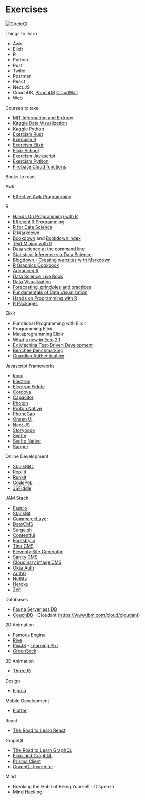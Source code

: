# Exercises

[![CircleCI](https://circleci.com/gh/unozerocode/exercises.svg?style=svg&circle-token=55c433f7012d92bb1184beed283adc8a093f0093)](https://circleci.com/gh/unozerocode/exercises)


Things to learn
- Awk
- Elixir
- R
- Python
- Rust
- Twilio
- Postman
- React
- Next.JS
- CouchDB, [PouchDB](https://pouchdb.com/) [CloudWall](https://cloudwall.me/)
- [Web](https://developers.google.com/web/fundamentals)

Courses to take
- [MIT Information and Entropy](https://ocw.mit.edu/courses/electrical-engineering-and-computer-science/6-050j-information-and-entropy-spring-2008/)
- [Kaggle Data Visualization](https://www.kaggle.com/learn/data-visualization)
- [Kaggle Python](https://www.kaggle.com/learn/python)
- [Exercism Rust](https://exercism.io/my/tracks/rust)
- [Exercism R](https://exercism.io/my/tracks/r)
- [Exercism Elixir](https://exercism.io/my/tracks/elixir)
- [Elixir School](https://elixirschool.com/)
- [Exercism Javascript](https://exercism.io/my/tracks/javascript)
- [Exercism Python](https://exercism.io/my/tracks/python)
- [Firebase Cloud functions](https://fireship.io/courses/cloud-functions/)

Books to read

Awk
- [Effective Awk Programming](https://www.gnu.org/software/gawk/manual/gawk.pdf)

R

- [Hands On Programming with R](https://rstudio-education.github.io/hopr/)
- [Efficient R Programming](https://bookdown.org/csgillespie/efficientR/)
- [R for Data Science](https://r4ds.had.co.nz/)
- [R Markdown](https://bookdown.org/yihui/rmarkdown/)
- [Bookdown](https://bookdown.org/yihui/bookdown/) and [Bookdown index](https://bookdown.org/)
- [Text Mining with R](https://www.tidytextmining.com/)
- [Data science at the command line](https://www.datascienceatthecommandline.com/)
- [Statistical Inference via Data Science](https://moderndive.com/)
- [Blogdown - Creating websites with Markdown](https://bookdown.org/yihui/blogdown/)
- [R Graphics Cookbook](https://r-graphics.org/)
- [Advanced R](https://adv-r.hadley.nz/)
- [Data Science Live Book](https://livebook.datascienceheroes.com/)
- [Data Visualization](https://socviz.co/)
- [Forecasting, principles and practices](https://otexts.com/fpp2/)
- [Fundamentals of Data Visualization](https://serialmentor.com/dataviz/)
- [Hands on Programming with R](https://rstudio-education.github.io/hopr/)
- [R Packages](https://r-pkgs.org/)

Elixir 

- Functional Programming with Elixir
- Programming Elixir
- Metaprogramming Elixir
- [What´s new in Ecto 2.1](https://drive.google.com/open?id=1SBgGHlakNmrW0hduXP50v8IHnGyIaf3J)
- [Ex Machina Test-Driven Development](https://github.com/thoughtbot/ex_machina)
- [Benchee benchmarking](https://github.com/bencheeorg/benchee)
- [Guardian Authentication](https://elixirschool.com/en/lessons/libraries/guardian/)

Javascript Frameworks

- [Ionic](https://ionicframework.com/)
- [Electron](https://electronjs.org/)
- [Electron Fiddle](https://electronjs.org/fiddle)
- [Cordova](https://cordova.apache.org/)
- [Capacitor](https://capacitor.ionicframework.com/)
- [Photon](http://photonkit.com/)
- [Proton Native](https://proton-native.js.org/)
- [PhoneGap](https://phonegap.com/)
- [Onsen UI](https://onsen.io/)  
- [Next.JS](https://nextjs.org/)
- [Storybook](https://storybook.js.org/)
- [Svelte](https://svelte.dev/)
- [Svelte Native](https://svelte-native.technology)
- [Sapper](https://sapper.svelte.dev)

Online Development
- [StackBlitz](http://stackblitz.io)
- [Repl.it](https://repl.it/)
- [Runkit](https://runkit.com/)
- [CodePeb](https://codepen.io/)
- [JSFiddle](https://jsfiddle.net/)

JAM Stack
- [Fast.io](https://fast.io/)
- [StackBit](https://stackbit.com)
- [CommerceLayer](https://commercelayer.io/)
- [DatoCMS](https://www.datocms.com/)
- [Surge.sh](https://surge.sh/)
- [Contentful](https://www.contentful.com/)
- [Forestry.io](https://forestry.io/)
- [Tina CMS](https://tinacms.org/)
- [Eleventy Site Generator](https://www.11ty.dev/)
- [Sanity CMS](https://www.sanity.io/)
- [Cloudinary image CMS](https://cloudinary.com/)
- [Okta Auth](https://www.okta.com/)
- [Auth0](https://auth0.com/)
- [Netlify](https://www.netlify.com)
- [Heroku](https://www.heroku.com)
- [Zeit](https://zeit.co/)

Databases
- [Fauna Serverless DB](https://fauna.com/)
- [CouchDB](https://couchdb.apache.org/) - Cloudant (https://www.ibm.com/cloud/cloudant)


2D Animation

- [Famous Engine](http://famous.org/learn/hello-famous.html)
- [Rive](https://rive.app/)
- [PixiJS](https://pixijs.io/) - [Learning Pixi](https://github.com/kittykatattack/learningPixi)
- [GreenSock](https://greensock.com/)
  
3D Animation
- [ThreeJS](https://threejs.org/)

Design
- [Figma](https://www.figma.com/)

Mobile Development
- [Flutter](https://flutter.dev/)


React

- [The Road to Learn React](https://drive.google.com/open?id=1KvVFok3GfSfBTNkdNBcC0EbC1cCGKRfY)

GraphQL

- [The Road to Learn GraphQL](https://drive.google.com/open?id=1bdu75J3NwQnU2nIHur5kBy5y1Bm8tHOP)
- [Elixir and GraphQL](https://www.howtographql.com/graphql-elixir/0-introduction/)
- [Prisma Client](https://www.prisma.io/client/client-javascript/)
- [GraphQL Inspector](https://graphql-inspector.com/docs/
)

Mind

- Breaking the Habit of Being Yourself - Dispenza
- [Mind Hacking](https://drive.google.com/open?id=1JNG29wu31P51Soate0TC6kD-TmESgs7t)
